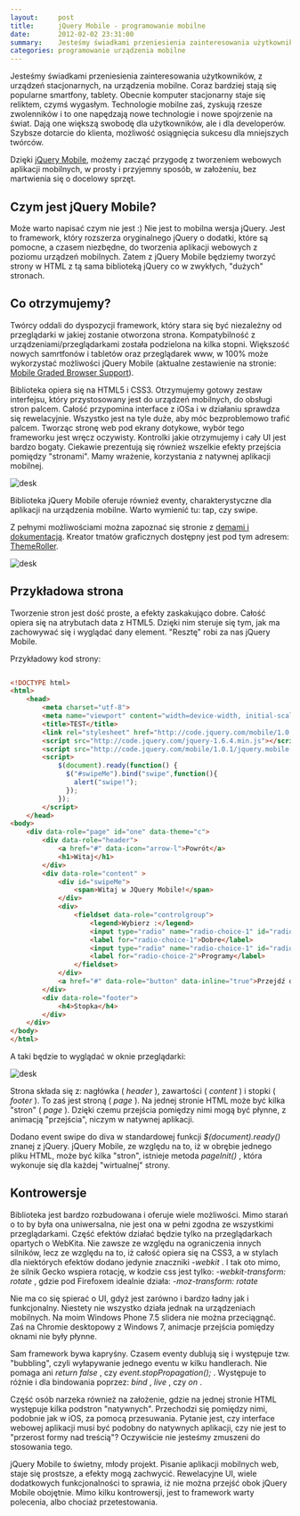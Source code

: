 ```yaml
---
layout:     post
title:      jQuery Mobile - programowanie mobilne
date:       2012-02-02 23:31:00
summary:    Jesteśmy świadkami przeniesienia zainteresowania użytkowników, z urządzeń stacjonarnych, na urządzenia mobilne. Coraz bardziej stają się popularne smartfony, tablety. Obecnie komputer stacjonarny staje się reliktem, czymś wygasłym. Technologie mobilne zaś, zyskują rzesze zwolenników i to one napędza...
categories: programowanie urządzenia mobilne
---
```




Jesteśmy świadkami przeniesienia zainteresowania użytkowników, z urządzeń stacjonarnych, na urządzenia mobilne. Coraz bardziej stają się popularne smartfony, tablety. Obecnie komputer stacjonarny staje się reliktem, czymś wygasłym. Technologie mobilne zaś, zyskują rzesze zwolenników i to one napędzają nowe technologie i nowe spojrzenie na świat. Dają one większą swobodę dla użytkowników, ale i dla developerów. Szybsze dotarcie do klienta, możliwość osiągnięcia sukcesu dla mniejszych twórców. 

Dzięki [jQuery Mobile](http://jquerymobile.com/), możemy zacząć przygodę z tworzeniem webowych aplikacji mobilnych, w prosty i przyjemny sposób, w założeniu, bez martwienia się o docelowy sprzęt.




## Czym jest jQuery Mobile?



Może warto napisać czym nie jest :) Nie jest to mobilna wersja jQuery. Jest to framework, który rozszerza oryginalnego jQuery o dodatki, które są pomocne, a czasem niezbędne, do tworzenia aplikacji webowych z poziomu urządzeń mobilnych. Zatem z jQuery Mobile będziemy tworzyć strony w HTML z tą sama biblioteką jQuery co w zwykłych, "dużych" stronach. 



## Co otrzymujemy?



Twórcy oddali do dyspozycji framework, który stara się być niezależny od przeglądarki w jakiej zostanie otworzona strona. Kompatybilność z urządzeniami/przeglądarkami została podzielona na kilka stopni. Większość nowych samrtfonów i tabletów oraz przeglądarek www, w 100% może wykorzystać możliwości jQuery Mobile (aktualne zestawienie na stronie: [Mobile Graded Browser Support](http://jquerymobile.com/gbs/)).



Biblioteka opiera się na HTML5 i CSS3. Otrzymujemy gotowy zestaw interfejsu, który przystosowany jest do urządzeń mobilnych, do obsługi stron palcem. Całość przypomina interface z iOSa i w działaniu sprawdza się rewelacyjnie. Wszystko jest na tyle duże, aby móc bezproblemowo trafić palcem. Tworząc stronę web pod ekrany dotykowe, wybór tego frameworku jest wręcz oczywisty. Kontrolki jakie otrzymujemy i cały UI jest bardzo bogaty. Ciekawie prezentują się również wszelkie efekty przejścia pomiędzy "stronami". Mamy wrażenie, korzystania z natywnej aplikacji mobilnej.



![desk](https://raw.githubusercontent.com/djfoxer/djfoxer.github.io/master/_img/2012-2-2-_150_/g_-_608x405_-_-_30130x20120202222432_0.png)




Biblioteka jQuery Mobile oferuje również eventy, charakterystyczne dla aplikacji na urządzenia mobilne. Warto wymienić tu: tap, czy swipe. 

Z pełnymi możliwościami można zapoznać się stronie z [demami i dokumentacją](http://jquerymobile.com/demos). Kreator tmatów graficznych dostępny jest pod tym adresem: [ThemeRoller](http://jquerymobile.com/themeroller/).



![desk](https://raw.githubusercontent.com/djfoxer/djfoxer.github.io/master/_img/2012-2-2-_150_/g_-_608x405_-_-_30130x20120202222415_0.png)





## Przykładowa strona



Tworzenie stron jest dość proste, a efekty zaskakująco dobre.
Całość opiera się na atrybutach data z HTML5. Dzięki nim steruje się tym, jak ma zachowywać się i wyglądać dany element. "Resztę" robi za nas jQuery Mobile.

Przykładowy kod strony:


```html

<!DOCTYPE html> 
<html> 
	<head>
		<meta charset="utf-8">
		<meta name="viewport" content="width=device-width, initial-scale=1"> 
		<title>TEST</title> 
		<link rel="stylesheet" href="http://code.jquery.com/mobile/1.0.1/jquery.mobile-1.0.1.min.css" />
		<script src="http://code.jquery.com/jquery-1.6.4.min.js"></script>
		<script src="http://code.jquery.com/mobile/1.0.1/jquery.mobile-1.0.1.min.js"></script>
		<script>
			$(document).ready(function() {
			  $("#swipeMe").bind("swipe",function(){
				alert("swipe!");
			  });
			});
		</script>
	</head> 
<body> 
	<div data-role="page" id="one" data-theme="c">	
		<div data-role="header">
			<a href="#" data-icon="arrow-l">Powrót</a>
			<h1>Witaj</h1>
		</div>
		<div data-role="content" >	
			<div id="swipeMe">
				<span>Witaj w JQuery Mobile!</span>
			</div>
			<div>
				<fieldset data-role="controlgroup">
					<legend>Wybierz :</legend>
					<input type="radio" name="radio-choice-1" id="radio-choice-1" value="choice-1" checked="checked" />
					<label for="radio-choice-1">Dobre</label>
					<input type="radio" name="radio-choice-1" id="radio-choice-2" value="choice-2"  />
					<label for="radio-choice-2">Programy</label>
				</fieldset>
			</div>
			<a href="#" data-role="button" data-inline="true">Przejdź dalej</a>
		</div>	
		<div data-role="footer">
			<h4>Stopka</h4>
		</div>
	</div>
</body>
</html>

```


A taki będzie to wyglądać w oknie przeglądarki:



![desk](https://raw.githubusercontent.com/djfoxer/djfoxer.github.io/master/_img/2012-2-2-_150_/g_-_608x405_-_-_30130x20120202222320_0.png)



Strona składa się z: nagłówka ( *header* ), zawartości ( *content* ) i stopki ( *footer* ). To zaś jest stroną ( *page* ). Na jednej stronie HTML może być kilka "stron" ( *page* ). Dzięki czemu przejścia pomiędzy nimi mogą być płynne, z animacją "przejścia", niczym w natywnej aplikacji.

Dodano event swipe do diva w standardowej funkcji  *$(document).ready()*  znanej z jQuery. jQuery Mobile, ze względu na to, iż w obrębie jednego pliku HTML, może być kilka "stron", istnieje metoda  *pageInit()* , która wykonuje się dla każdej "wirtualnej" strony.



## Kontrowersje



Biblioteka jest bardzo rozbudowana i oferuje wiele możliwości. Mimo starań o to by była ona uniwersalna, nie jest ona w pełni zgodna ze wszystkimi przeglądarkami. Część efektów działać będzie tylko na przeglądarkach opartych o WebKita. Nie zawsze ze względu na ograniczenia innych silników, lecz ze względu na to, iż całość opiera się na CSS3, a w stylach dla niektórych efektów dodano jedynie znaczniki  *-webkit* . I tak oto mimo, że silnik Gecko wspiera rotację, w kodzie css jest tylko:  *-webkit-transform: rotate* , gdzie pod Firefoxem idealnie działa:  *-moz-transform: rotate* 

Nie ma co się spierać o UI, gdyż jest zarówno i bardzo ładny jak i funkcjonalny. Niestety nie wszystko działa jednak na urządzeniach mobilnych. Na moim Windows Phone 7.5 slidera nie można przeciągnąć. Zaś na Chromie desktopowy z Windows 7, animacje przejścia pomiędzy oknami nie były płynne. 

Sam framework bywa kapryśny. Czasem eventy dublują się i występuje tzw. "bubbling", czyli wyłapywanie jednego eventu w kilku handlerach. Nie pomaga ani  *return false* , czy  *event.stopPropagation();* . Występuje to różnie i dla bindowania poprzez:  *bind* ,  *live* , czy  *on* .

Część osób narzeka również na założenie, gdzie na jednej stronie HTML występuje kilka podstron "natywnych". Przechodzi się pomiędzy nimi, podobnie jak w iOS, za pomocą przesuwania. Pytanie jest, czy interface webowej aplikacji musi być podobny do natywnych aplikacji, czy nie jest to "przerost formy nad treścią"? Oczywiście nie jesteśmy zmuszeni do stosowania tego.

jQuery Mobile to świetny, młody projekt. Pisanie aplikacji mobilnych web, staje się prostsze, a efekty mogą zachwycić.  Rewelacyjne UI, wiele dodatkowych funkcjonalności to sprawia, iż nie można przejść obok jQuery Mobile obojętnie. Mimo kilku kontrowersji, jest to framework warty polecenia, albo chociaż przetestowania.